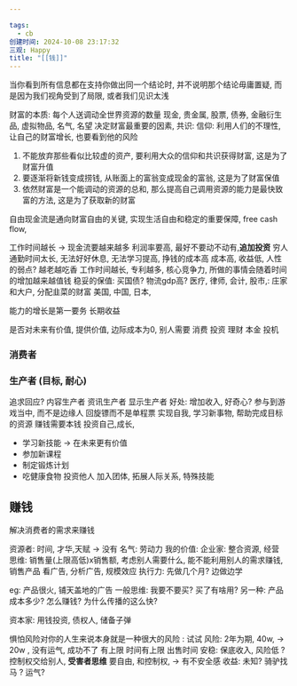 ```yaml
---

tags:
  - cb
创建时间: 2024-10-08 23:17:32
三观: Happy
title: "[[钱]]"
---
```

当你看到所有信息都在支持你做出同一个结论时, 并不说明那个结论毋庸置疑, 而是因为我们视角受到了局限, 或者我们见识太浅

财富的本质: 
每个人送调动全世界资源的数量
现金, 贵金属, 股票, 债券, 金融衍生品, 虚拟物品, 名气, 名望
决定财富最重要的因素, 
共识: 
信仰: 
利用人们的不理性, 让自己的财富增长, 也要看到他的风险
1. 不能放弃那些看似比较虚的资产, 要利用大众的信仰和共识获得财富, 这是为了财富升值
2. 要逐渐将新钱变成捞钱, 从账面上的富翁变成现金的富翁, 这是为了财富保值
3. 依然财富是一个能调动的资源的总和, 那么提高自己调用资源的能力是最快致富的方法, 这是为了获取新的财富

自由现金流是通向财富自由的关键, 实现生活自由和稳定的重要保障,
free cash flow, 

工作时间越长 -> 现金流要越来越多
利润率要高, 最好不要动不动有,**追加投资** 
穷人通勤时间太长, 无法好好休息, 无法学习提高, 挣钱的成本高
成本高, 收益低, 
人性的弱点? 
越老越吃香 
工作时间越长, 专利越多, 
核心竞争力, 所做的事情会随着时间的增加越来越值钱
稳妥的保值: 买国债? 
物流gdp高? 
医疗,
律师,
会计,
股市,: 庄家和大户, 分配韭菜的财富
美国,
中国, 
日本, 


能力的增长是第一要务
长期收益

是否对未来有价值, 
提供价值, 边际成本为0, 别人需要
消费
投资  理财  本金
投机

### 消费者

### 生产者 (目标, 耐心)
追求回应? 
内容生产者
资讯生产者
显示生产者
好处:  增加收入, 好奇心? 参与到游戏当中, 而不是边缘人 回旋镖而不是单程票
实现自我, 学习新事物, 
帮助完成目标的资源
赚钱需要本钱
投资自己,成长, 
* 学习新技能 -> 在未来更有价值
* 参加新课程
* 制定锻炼计划
* 吃健康食物
投资他人
加入团体, 拓展人际关系, 特殊技能

## 赚钱

解决消费者的需求来赚钱

资源者: 
时间, 
才华,天赋 -> 没有
名气: 
劳动力
我的价值: 
企业家: 整合资源, 经营
思维:  销售量(上限高低)x销售额, 考虑别人需要什么, 能不能利用别人的需求赚钱, 销售产品
看广告, 分析广告, 规模效应
执行力:  先做几个月? 边做边学

eg: 产品很火, 铺天盖地的广告
一般思维: 我要不要买? 买了有啥用? 
另一种: 产品成本多少? 怎么赚钱? 为什么传播的这么快? 

资本家: 用钱投资, 债权人, 储备子弹


惧怕风险对你的人生来说本身就是一种很大的风险 : 试试
风险: 2年为期, 40w,  -> 20w , 没有运气, 成功不了 有上限  时间有上限  出售时间
安稳: 保底收入, 风险低 ?
控制权交给别人, **受害者思维**
要自由, 和控制权, -> 有不安全感
收益: 未知?  骑驴找马 ? 运气? 

